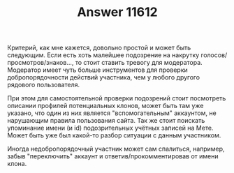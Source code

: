 ﻿---
title: "Answer 11612"
se.owner.user_id: 176217
se.owner.display_name: "αλεχολυτ"
se.owner.link: "https://ru.meta.stackoverflow.com/users/176217/%ce%b1%ce%bb%ce%b5%cf%87%ce%bf%ce%bb%cf%85%cf%84"
se.answer_id: 11612
se.question_id: 11611
se.post_type: answer
se.is_accepted: False
---
<p>Критерий, как мне кажется, довольно простой и может быть следующим. Если есть хоть малейшее подозрение на накрутку голосов/просмотров/знаков..., то стоит ставить тревогу для модератора. Модератор имеет чуть больше инструментов для проверки добропорядочности действий участника, чем у любого другого рядового пользователя.</p>
<p>При этом для самостоятельной проверки подозрений стоит посмотреть описании профилей потенциальных клонов, может быть там уже указано, что один из них является &quot;вспомогательным&quot; аккаунтом, не нарушающим правила пользования сайта. Так же стоит поискать упоминание имени (и id) подозрительных учётных записей на Мете. Может быть уже был какой-то разбор ситуации с данным участником.</p>
<p>Иногда недобропорядочный участник может сам спалиться, например, забыв &quot;переключить&quot; аккаунт и ответив/прокомментировав от имени клона.</p>

